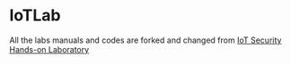 # IoTLab

All the labs manuals and codes are forked and changed from [IoT Security Hands-on Laboratory](https://cyber.cs.ucf.edu/iot/)
